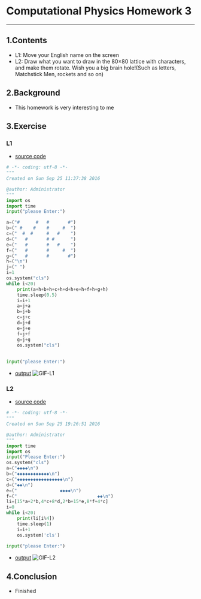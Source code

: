 # Computational Physics Homework 3
***
## 1.Contents
* L1: Move your English name on the screen
* L2: Draw what you want to draw in the 80×80 lattice with characters, and make them rotate. Wish you a big brain hole!(Such as letters, Matchstick Men, rockets and so on)

## 2.Background
* This homework is very interesting to me

## 3.Exercise

### L1
* [source code](https://github.com/yukangnineteen/computational_physics_N2014301020117/blob/master/Exercise-3/computational_physics%20homework%203-L1.py)
```python
# -*- coding: utf-8 -*-
"""
Created on Sun Sep 25 11:37:38 2016

@author: Administrator
"""
import os
import time
input("please Enter:")

a=("#      #   #       #")
b=(" #    #    #     #  ")
c=("  #  #     #   #    ")
d=("   #       # #      ")
e=("   #       #   #    ")
f=("   #       #     #  ")
g=("   #       #       #")
h=("\n")
j=(" ")
i=1
os.system("cls")
while i<20:
    print(a+h+b+h+c+h+d+h+e+h+f+h+g+h)
    time.sleep(0.5)
    i=i+1
    a=j+a
    b=j+b
    c=j+c
    d=j+d
    e=j+e
    f=j+f
    g=j+g
    os.system("cls")
    
    
input("please Enter:")
```

* [output](https://github.com/yukangnineteen/computational_physics_N2014301020117/blob/master/Exercise-3/computational_physics%20homework%203-L1.gif)
![GIF-L1](https://github.com/yukangnineteen/computational_physics_N2014301020117/blob/master/Exercise-3/computational_physics%20homework%203-L1.gif)

### L2
* [source code](https://github.com/yukangnineteen/computational_physics_N2014301020117/blob/master/Exercise-3/computational_physics%20homework%203-L2.py)
```python
# -*- coding: utf-8 -*-
"""
Created on Sun Sep 25 19:26:51 2016

@author: Administrator
"""
import time
import os
input("Please Enter:")
os.system("cls")
a=("◆◆◆◆\n")
b=("◆◆◆◆◆◆◆◆◆◆◆◆\n")
c=("◆◆◆◆◆◆◆◆◆◆◆◆◆◆◆◆◆\n")
d=("◆◆\n")
e=("                ◆◆◆◆\n")
f=("                              ◆◆\n")
li=[15*a+2*b,4*c+8*d,2*b+15*e,8*f+4*c]
i=0
while i<20:
    print(li[i%4])
    time.sleep(1)
    i=i+1
    os.system('cls')
    
input("please Enter:")
```
* [output](https://github.com/yukangnineteen/computational_physics_N2014301020117/blob/master/Exercise-3/computational_physics%20homework%203-L2.gif)
![GIF-L2](https://github.com/yukangnineteen/computational_physics_N2014301020117/blob/master/Exercise-3/computational_physics%20homework%203-L2.gif)

## 4.Conclusion
* Finished
